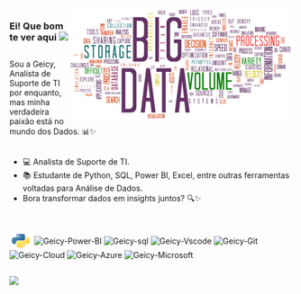 <img align="right" src="img.png" max-width="400px" width="400px" align="right">

<h3 align="left"> Ei! Que bom te ver aqui <img src="https://media.giphy.com/media/hvRJCLFzcasrR4ia7z/giphy.gif" width="30px"></h3>

##

Sou a Geicy, Analista de Suporte de TI por enquanto, mas minha verdadeira paixão está no mundo dos Dados. 📊✨

##

- 💻 Analista de Suporte de TI.
- 📚 Estudante de Python, SQL, Power BI, Excel, entre outras ferramentas voltadas para Análise de Dados.
- Bora transformar dados em insights juntos? 🔍✨

##

  <div style="display: inline_block"><br>
  <img align="center" alt="Geicy-Python" height="30" width="40" src="https://raw.githubusercontent.com/devicons/devicon/master/icons/python/python-original.svg" />
  <img align="center" alt="Geicy-Power-BI" height="60" width="50" src="https://upload.wikimedia.org/wikipedia/commons/c/cf/New_Power_BI_Logo.svg" />
  <img align="center" alt="Geicy-sql" height="30" width="40" src="https://www.svgrepo.com/show/331760/sql-database-generic.svg" />
  <img align="center" alt="Geicy-Vscode" height="30" width="40" src="https://cdn.jsdelivr.net/gh/devicons/devicon/icons/vscode/vscode-original.svg" />
  <img align="center" alt="Geicy-Git" height="30" width="40" src="https://cdn.jsdelivr.net/gh/devicons/devicon/icons/git/git-original.svg" />
  <img align="center" alt="Geicy-Cloud" height="30" width="40" src="https://cdn.jsdelivr.net/gh/devicons/devicon/icons/googlecloud/googlecloud-plain.svg" />
  <img align="center" alt="Geicy-Azure" height="30" width="40" src="https://www.svgrepo.com/show/331302/azure-v2.svg" />
  <img align="center" alt="Geicy-Microsoft" height="30" width="40" src="https://upload.wikimedia.org/wikipedia/commons/thumb/4/44/Microsoft_logo.svg/2048px-Microsoft_logo.svg.png">
  </div>
 
##

<div> 
  <a href="https://www.linkedin.com/in/geicyane-clemente-851155163/" target="_blank"><img src="https://img.shields.io/badge/-LinkedIn-%230077B5?style=for-the-badge&logo=linkedin&logoColor=white" target="_blank"></a></a>  
</div>
